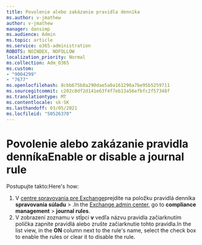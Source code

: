 ```yaml
---
title: Povolenie alebo zakázanie pravidla denníka
ms.author: v-jmathew
author: v-jmathew
manager: dansimp
ms.audience: Admin
ms.topic: article
ms.service: o365-administration
ROBOTS: NOINDEX, NOFOLLOW
localization_priority: Normal
ms.collection: Adm_O365
ms.custom:
- "9004299"
- "7677"
ms.openlocfilehash: 8cbb675b8a290dae5a0a161296a7be95b5259711
ms.sourcegitcommit: c202c0df2d141e63f4f7eb13a56efbfc2f57348f
ms.translationtype: MT
ms.contentlocale: sk-SK
ms.lasthandoff: 03/05/2021
ms.locfileid: "50526370"
---
```

# <a name="enable-or-disable-a-journal-rule"></a><span data-ttu-id="3fa24-102">Povolenie alebo zakázanie pravidla denníka</span><span class="sxs-lookup"><span data-stu-id="3fa24-102">Enable or disable a journal rule</span></span>

<span data-ttu-id="3fa24-103">Postupujte takto:</span><span class="sxs-lookup"><span data-stu-id="3fa24-103">Here's how:</span></span>

1. <span data-ttu-id="3fa24-104">V [centre spravovania pre Exchange](https://go.microsoft.com/fwlink/p/?linkid=2059104)prejdite na položku pravidlá denníka **spravovania súladu**  >  .</span><span class="sxs-lookup"><span data-stu-id="3fa24-104">In the [Exchange admin center](https://go.microsoft.com/fwlink/p/?linkid=2059104), go to **compliance management** > **journal rules**.</span></span>
2. <span data-ttu-id="3fa24-105">V zobrazení zoznamu v stĺpci **v** vedľa názvu pravidla začiarknutím políčka zapnite pravidlá alebo zrušte začiarknutie tohto pravidla.</span><span class="sxs-lookup"><span data-stu-id="3fa24-105">In the list view, in the **ON** column next to the rule's name, select the check box to enable the rules or clear it to disable the rule.</span></span>
